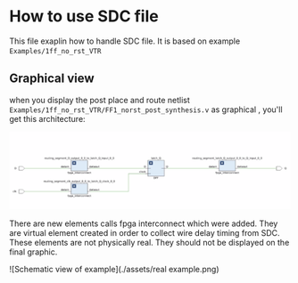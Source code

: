 # How to use SDC file
This file exaplin how to handle SDC file. It is based on example `Examples/1ff_no_rst_VTR`

## Graphical view
when you display the post place and route netlist `Examples/1ff_no_rst_VTR/FF1_norst_post_synthesis.v` as graphical , you'll get this architecture:


![Schematic view of example post place and route](./assets/shematic.png)

There are new elements calls fpga interconnect which were added. They are virtual element created in order to collect wire delay timing from SDC. These elements are not physically real. They should not be displayed on the final graphic.

![Schematic view of example](./assets/real example.png)